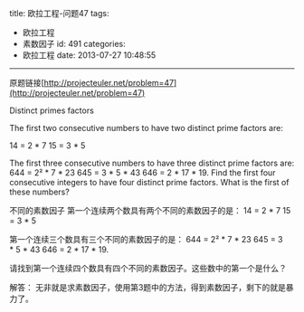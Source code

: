 title: 欧拉工程-问题47
tags:
  - 欧拉工程
  - 素数因子
id: 491
categories:
  - 欧拉工程
date: 2013-07-27 10:48:55
---

原题链接[http://projecteuler.net/problem=47](http://projecteuler.net/problem=47)


Distinct primes factors

The first two consecutive numbers to have two distinct prime factors are:

14 = 2 * 7
15 = 3 * 5

The first three consecutive numbers to have three distinct prime factors are:
644 = 2² * 7 * 23
645 = 3 * 5 * 43
646 = 2 * 17 * 19.
Find the first four consecutive integers to have four distinct prime factors. What is the first of these numbers?

不同的素数因子
第一个连续两个数具有两个不同的素数因子的是：
14 = 2 * 7
15 = 3 * 5

第一个连续三个数具有三个不同的素数因子的是：
644 = 2² * 7 * 23
645 = 3 * 5 * 43
646 = 2 * 17 * 19.


请找到第一个连续四个数具有四个不同的素数因子。这些数中的第一个是什么？

解答：
无非就是求素数因子，使用第3题中的方法，得到素数因子，剩下的就是暴力了。
